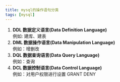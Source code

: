 ```yaml
---
title: mysql的操作语句分类
tags: [mysql]
---
```


1. **DDL 数据定义语言(Data Definition Language)**  
    例如: 建库、建表
2. **DML 数据操作语言(Data Manipulation Language)**  
    例如：增删改
3. **DQL 数据查询语言(Data Query Language)**     
    例如：查询
4. **DCL 数据控制语言(Data Control Language)**     
    例如：对用户权限进行设置 GRANT DENY
